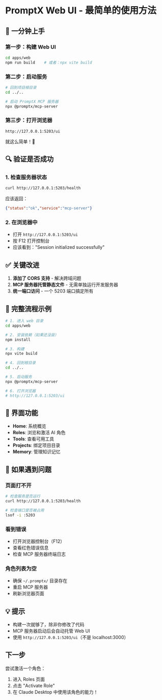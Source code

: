 # PromptX Web UI - 最简单的使用方法

## 🎯 一分钟上手

### 第一步：构建 Web UI
```bash
cd apps/web
npm run build    # 或者：npx vite build
```

### 第二步：启动服务
```bash
# 回到项目根目录
cd ../..

# 启动 PromptX MCP 服务器
npx @promptx/mcp-server
```

### 第三步：打开浏览器
```
http://127.0.0.1:5203/ui
```

就这么简单！🎉

## 🔍 验证是否成功

### 1. 检查服务器状态
```bash
curl http://127.0.0.1:5203/health
```

应该返回：
```json
{"status":"ok","service":"mcp-server"}
```

### 2. 在浏览器中
- 打开 `http://127.0.0.1:5203/ui`
- 按 F12 打开控制台
- 应该看到："Session initialized successfully"

## ✅ 关键改进

1. **添加了 CORS 支持** - 解决跨域问题
2. **MCP 服务器托管静态文件** - 无需单独运行开发服务器
3. **统一端口访问** - 一个 5203 端口搞定所有

## 📝 完整流程示例

```bash
# 1. 进入 web 目录
cd apps/web

# 2. 安装依赖（如果还没装）
npm install

# 3. 构建
npx vite build

# 4. 回到根目录
cd ../..

# 5. 启动服务
npx @promptx/mcp-server

# 6. 打开浏览器
# http://127.0.0.1:5203/ui
```

## 🎨 界面功能

- **Home**: 系统概览
- **Roles**: 浏览和激活 AI 角色
- **Tools**: 查看可用工具
- **Projects**: 绑定项目目录
- **Memory**: 管理知识记忆

## 🚨 如果遇到问题

### 页面打不开
```bash
# 检查服务是否运行
curl http://127.0.0.1:5203/health

# 检查端口是否被占用
lsof -i :5203
```

### 看到错误
- 打开浏览器控制台（F12）
- 查看红色错误信息
- 检查 MCP 服务器终端日志

### 角色列表为空
- 确保 `~/.promptx/` 目录存在
- 重启 MCP 服务器
- 刷新浏览器页面

## 💡 提示

- 构建一次就够了，除非你修改了代码
- MCP 服务器启动后会自动托管 Web UI
- 使用 `http://127.0.0.1:5203/ui`（不是 localhost:3000）

## 下一步

尝试激活一个角色：
1. 进入 Roles 页面
2. 点击 "Activate Role"
3. 在 Claude Desktop 中使用该角色的能力！